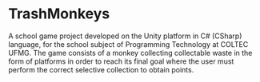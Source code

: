 # TrashMonkeys
A school game project developed on the Unity platform in C# (CSharp) language, for the school subject of Programming Technology at COLTEC UFMG. The game consists of a monkey collecting collectable waste in the form of platforms in order to reach its final goal where the user must perform the correct selective collection to obtain points.



